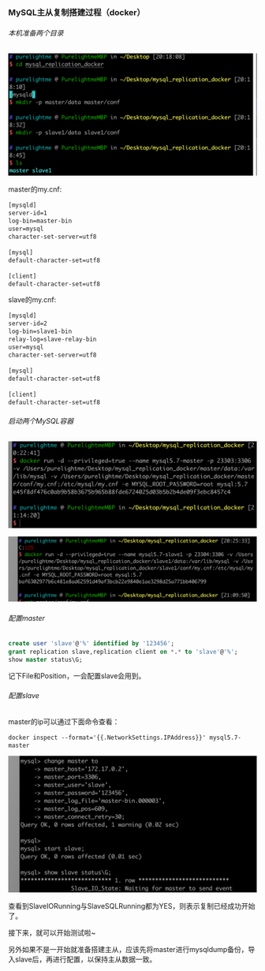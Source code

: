 ### MySQL主从复制搭建过程（docker）

###### 本机准备两个目录

![10-1](images/10-1.png)

master的my.cnf:

```
[mysqld]
server-id=1
log-bin=master-bin
user=mysql
character-set-server=utf8

[mysql]
default-character-set=utf8

[client]
default-character-set=utf8
```

slave的my.cnf:

```
[mysqld]
server-id=2
log-bin=slave1-bin
relay-log=slave-relay-bin
user=mysql
character-set-server=utf8

[mysql]
default-character-set=utf8

[client]
default-character-set=utf8
```

###### 启动两个MySQL容器

![10-2](images/10-2.png)

![10-3](images/10-3.png)

###### 配置master

```sql
create user 'slave'@'%' identified by '123456';
grant replication slave,replication client on *.* to 'slave'@'%';
show master status\G;
```

记下File和Position，一会配置slave会用到。

###### 配置slave

master的ip可以通过下面命令查看：

```docker
docker inspect --format='{{.NetworkSettings.IPAddress}}' mysql5.7-master
```

![10-4](images/10-4.png)

查看到SlaveIORunning与SlaveSQLRunning都为YES，则表示复制已经成功开始了。

接下来，就可以开始测试啦~

另外如果不是一开始就准备搭建主从，应该先将master进行mysqldump备份，导入slave后，再进行配置，以保持主从数据一致。